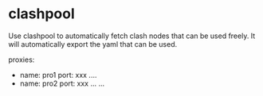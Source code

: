 # clashpool

Use clashpool to automatically fetch clash nodes that can be used freely. 
It will automatically export the yaml that can be used.


proxies:
- name: pro1
  port: xxx
  ....
- name: pro2
  port: xxx
  ...
  ...
  
